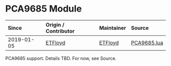 # PCA9685 Module
| Since  | Origin / Contributor  | Maintainer  | Source  |
| :----- | :-------------------- | :---------- | :------ |
| 2019-01-05 | [ETFloyd](https://github.com/ETFloyd) | [ETFloyd](https://github.com/ETFloyd) | [PCA9685.lua](../src/PCA9685.lua) |

PCA9685 support. Details TBD. For now, see Source.
